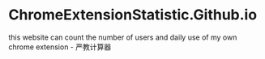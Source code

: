 # ChromeExtensionStatistic.Github.io
this website can count the number of users and daily use of my own chrome extension - 严教计算器
